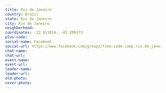 ```yaml
---
title: Rio de Janeiro
country: Brazil
state: Rio de Janeiro
city: Rio de Janeiro
neighborhood: 
coordinates: -22.911014, -43.209373
plus-code:
social-name: Facebook
social-url: https://www.facebook.com/groups/free.code.camp.rio.de.janeiro
chat-name:
chat-url:
event-name:
event-url:
leader-name:
leader-url:
old-photo: 
cover-photo:
---
```

